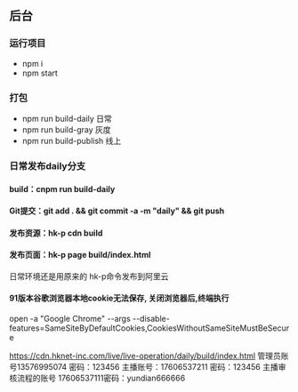 ## 后台

### 运行项目
- npm i
- npm start

### 打包
- npm run build-daily  日常 
- npm run build-gray 灰度
- npm run build-publish 线上


### 日常发布daily分支
#### build：cnpm run build-daily 
#### Git提交：git add . && git commit -a -m "daily" && git push 
#### 发布资源：hk-p cdn build
#### 发布页面：hk-p page build/index.html

日常环境还是用原来的 hk-p命令发布到阿里云
#### 91版本谷歌浏览器本地cookie无法保存, 关闭浏览器后,终端执行
open -a "Google Chrome" --args --disable-features=SameSiteByDefaultCookies,CookiesWithoutSameSiteMustBeSecure

https://cdn.hknet-inc.com/live/live-operation/daily/build/index.html
管理员账号13576995074   密码：123456
主播账号：17606537211 密码：123456
主播审核流程的账号 17606537111密码：yundian666666